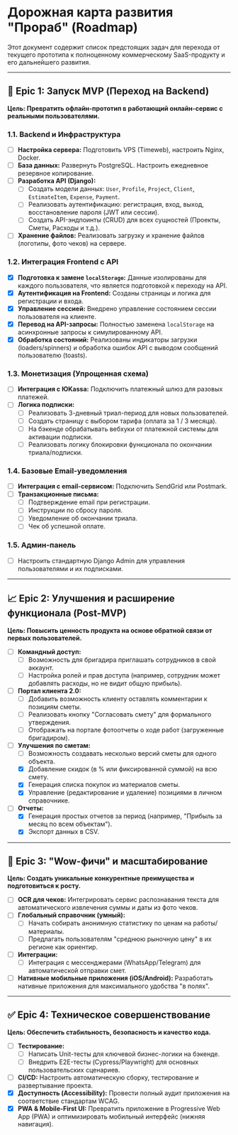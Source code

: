 
# Дорожная карта развития "Прораб" (Roadmap)

Этот документ содержит список предстоящих задач для перехода от текущего прототипа к полноценному коммерческому SaaS-продукту и его дальнейшего развития.

---

## 🚀 Epic 1: Запуск MVP (Переход на Backend)

**Цель: Превратить офлайн-прототип в работающий онлайн-сервис с реальными пользователями.**

### 1.1. Backend и Инфраструктура
- [ ] **Настройка сервера:** Подготовить VPS (Timeweb), настроить Nginx, Docker.
- [ ] **База данных:** Развернуть PostgreSQL. Настроить ежедневное резервное копирование.
- [ ] **Разработка API (Django):**
    - [ ] Создать модели данных: `User`, `Profile`, `Project`, `Client`, `EstimateItem`, `Expense`, `Payment`.
    - [ ] Реализовать аутентификацию: регистрация, вход, выход, восстановление пароля (JWT или сессии).
    - [ ] Создать API-эндпоинты (CRUD) для всех сущностей (Проекты, Сметы, Расходы и т.д.).
- [ ] **Хранение файлов:** Реализовать загрузку и хранение файлов (логотипы, фото чеков) на сервере.

### 1.2. Интеграция Frontend с API
- [x] **Подготовка к замене `localStorage`:** Данные изолированы для каждого пользователя, что является подготовкой к переходу на API.
- [x] **Аутентификация на Frontend:** Созданы страницы и логика для регистрации и входа.
- [x] **Управление сессией:** Внедрено управление состоянием сессии пользователя на клиенте.
- [x] **Перевод на API-запросы:** Полностью заменена `localStorage` на асинхронные запросы к симулированному API.
- [x] **Обработка состояний:** Реализованы индикаторы загрузки (loaders/spinners) и обработка ошибок API с выводом сообщений пользователю (toasts).

### 1.3. Монетизация (Упрощенная схема)
- [ ] **Интеграция с ЮKassa:** Подключить платежный шлюз для разовых платежей.
- [ ] **Логика подписки:**
    - [ ] Реализовать 3-дневный триал-период для новых пользователей.
    - [ ] Создать страницу с выбором тарифа (оплата за 1 / 3 месяца).
    - [ ] На бэкенде обрабатывать вебхуки от платежной системы для активации подписки.
    - [ ] Реализовать логику блокировки функционала по окончании триала/подписки.

### 1.4. Базовые Email-уведомления
- [ ] **Интеграция с email-сервисом:** Подключить SendGrid или Postmark.
- [ ] **Транзакционные письма:**
    - [ ] Подтверждение email при регистрации.
    - [ ] Инструкции по сбросу пароля.
    - [ ] Уведомление об окончании триала.
    - [ ] Чек об успешной оплате.

### 1.5. Админ-панель
- [ ] Настроить стандартную Django Admin для управления пользователями и их подписками.

---

## 📈 Epic 2: Улучшения и расширение функционала (Post-MVP)

**Цель: Повысить ценность продукта на основе обратной связи от первых пользователей.**

- [ ] **Командный доступ:**
    - [ ] Возможность для бригадира приглашать сотрудников в свой аккаунт.
    - [ ] Настройка ролей и прав доступа (например, сотрудник может добавлять расходы, но не видит общую прибыль).
- [ ] **Портал клиента 2.0:**
    - [ ] Добавить возможность клиенту оставлять комментарии к позициям сметы.
    - [ ] Реализовать кнопку "Согласовать смету" для формального утверждения.
    - [ ] Отображать на портале фотоотчеты о ходе работ (загруженные бригадиром).
- [ ] **Улучшения по сметам:**
    - [ ] Возможность создавать несколько версий сметы для одного объекта.
    - [x] Добавление скидок (в % или фиксированной суммой) на всю смету.
    - [x] Генерация списка покупок из материалов сметы.
    - [x] Управление (редактирование и удаление) позициями в личном справочнике.
- [ ] **Отчеты:**
    - [x] Генерация простых отчетов за период (например, "Прибыль за месяц по всем объектам").
    - [x] Экспорт данных в CSV.

---

## 💎 Epic 3: "Wow-фичи" и масштабирование

**Цель: Создать уникальные конкурентные преимущества и подготовиться к росту.**

- [ ] **OCR для чеков:** Интегрировать сервис распознавания текста для автоматического извлечения суммы и даты из фото чеков.
- [ ] **Глобальный справочник (умный):**
    - [ ] Начать собирать анонимную статистику по ценам на работы/материалы.
    - [ ] Предлагать пользователям "среднюю рыночную цену" в их регионе как ориентир.
- [ ] **Интеграции:**
    - [ ] Интеграция с мессенджерами (WhatsApp/Telegram) для автоматической отправки смет.
- [ ] **Нативные мобильные приложения (iOS/Android):** Разработать нативные приложения для максимального удобства "в полях".

---

## ✅ Epic 4: Техническое совершенствование

**Цель: Обеспечить стабильность, безопасность и качество кода.**

- [ ] **Тестирование:**
    - [ ] Написать Unit-тесты для ключевой бизнес-логики на бэкенде.
    - [ ] Внедрить E2E-тесты (Cypress/Playwright) для основных пользовательских сценариев.
- [ ] **CI/CD:** Настроить автоматическую сборку, тестирование и развертывание проекта.
- [x] **Доступность (Accessibility):** Провести полный аудит приложения на соответствие стандартам WCAG.
- [x] **PWA & Mobile-First UI:** Превратить приложение в Progressive Web App (PWA) и оптимизировать мобильный интерфейс (нижняя навигация).
